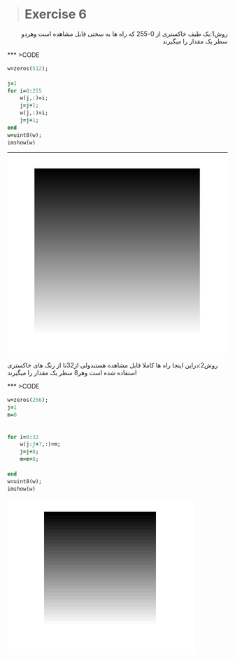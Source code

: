 > # Exercise 6
<div dir="rtl">



روش1:یک طیف خاکستری از 0-255 که راه ها به سختی قابل مشاهده است وهردو سطر یک مقدار را میگیرند
</div>
***
>CODE

```ruby
w=zeros(512);

j=1
for i=0:255
    w(j,:)=i;
    j=j+1;
    w(j,:)=i;
    j=j+1;
end
w=uint8(w);
imshow(w)
```

***
![alt text](https://github.com/semnan-university-ai/image-processing-class/blob/main/excersiecs/afsaneh427726/6/soal6.2.jpg)



> <div dir="rtl">

روش2:دراین اینجا راه ها کاملا قابل مشاهده هستندولی از32تا از رنگ های خاکستری استفاده شده است وهر8 سطر یک مقدار را میگیرند
</div>
***
>CODE


```ruby
w=zeros(256);
j=1
m=0


for i=0:32
    w(j:j+7,:)=m;
    j=j+8;
    m=m+8;
    
end
w=uint8(w);
imshow(w)
```

![alt text](https://github.com/semnan-university-ai/image-processing-class/blob/main/excersiecs/afsaneh427726/6/soal%206.1.jpg)



